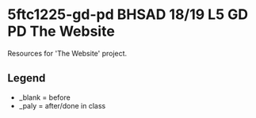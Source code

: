 # 5ftc1225-gd-pd BHSAD 18/19 L5 GD PD The Website
Resources for 'The Website' project.

## Legend

- _blank = before
- _paly = after/done in class
